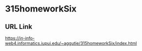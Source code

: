 # 315homeworkSix

## URL Link

https://in-info-web4.informatics.iupui.edu/~aggutie/315homeworkSix/index.html
